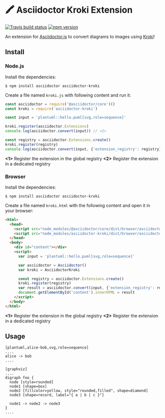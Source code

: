 # 🖍 Asciidoctor Kroki Extension


[![Travis build status](http://img.shields.io/travis/Mogztter/asciidoctor-kroki.svg)](https://travis-ci.org/Mogztter/asciidoctor-kroki)
[![npm version](http://img.shields.io/npm/v/asciidoctor-kroki.svg)](https://www.npmjs.com/package/asciidoctor-kroki)

An extension for [Asciidoctor.js](https://github.com/asciidoctor/asciidoctor.js) to convert diagrams to images using [Kroki](https://kroki.io)!

## Install

### Node.js

Install the dependencies:

    $ npm install asciidoctor asciidoctor-kroki

Create a file named `kroki.js` with following content and run it:

```javascript
const asciidoctor = require('@asciidoctor/core')()
const kroki = require('asciidoctor-kroki')

const input = 'plantuml::hello.puml[svg,role=sequence]'

kroki.register(asciidoctor.Extensions)
console.log(asciidoctor.convert(input)) // <1>

const registry = asciidoctor.Extensions.create()
kroki.register(registry)
console.log(asciidoctor.convert(input, {'extension_registry': registry})) // <2>
```
**<1>** Register the extension in the global registry
**<2>** Register the extension in a dedicated registry

### Browser

Install the dependencies:

    $ npm install asciidoctor asciidoctor-kroki

Create a file named `kroki.html` with the following content and open it in your browser:

```html
<html>
  <head>
    <script src="node_modules/@asciidoctor/core/dist/browser/asciidoctor.js"></script>
    <script src="node_modules/asciidoctor-kroki/dist/browser/asciidoctor-kroki.js"></script>
  </head>
  <body>
    <div id="content"></div>
    <script>
      var input = 'plantuml::hello.puml[svg,role=sequence]'

      var asciidoctor = Asciidoctor()
      var kroki = AsciidoctorKroki

      const registry = asciidoctor.Extensions.create()
      kroki.register(registry)
      var result = asciidoctor.convert(input, {'extension_registry': registry})
      document.getElementById('content').innerHTML = result
    </script>
  </body>
</html>
```
**<1>** Register the extension in the global registry
**<2>** Register the extension in a dedicated registry

## Usage

```adoc
[plantuml,alice-bob,svg,role=sequence]
....
alice -> bob
....

[graphviz]
....
digraph foo {
  node [style=rounded]
  node1 [shape=box]
  node2 [fillcolor=yellow, style="rounded,filled", shape=diamond]
  node3 [shape=record, label="{ a | b | c }"]

  node1 -> node2 -> node3
}
....
```


